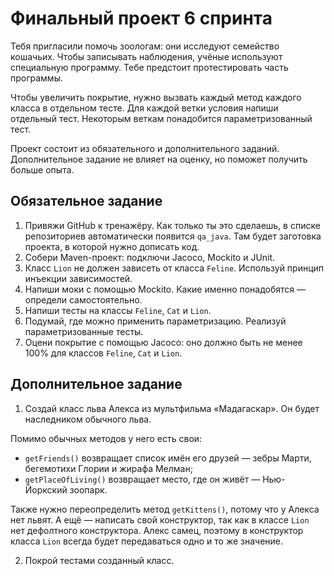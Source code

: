 # Финальный проект 6 спринта
Тебя пригласили помочь зоологам: они исследуют семейство кошачьих. Чтобы записывать наблюдения, учёные используют специальную программу. Тебе предстоит протестировать часть программы.

Чтобы увеличить покрытие, нужно вызвать каждый метод каждого класса в отдельном тесте. Для каждой ветки условия напиши отдельный тест. Некоторым веткам понадобится параметризованный тест.

Проект состоит из обязательного и дополнительного заданий. Дополнительное задание не влияет на оценку, но поможет получить больше опыта.

## Обязательное задание
1. Привяжи GitHub к тренажёру. Как только ты это сделаешь, в списке репозиториев автоматически появится `qa_java`. Там будет заготовка проекта, в которой нужно дописать код.
2. Собери Maven-проект: подключи Jacoco, Mockito и JUnit.
3. Класс `Lion` не должен зависеть от класса `Feline`. Используй принцип инъекции зависимостей.
4. Напиши моки с помощью Mockito. Какие именно понадобятся — определи самостоятельно.
5. Напиши тесты на классы `Feline`, `Cat` и `Lion`.
6. Подумай, где можно применить параметризацию. Реализуй параметризованные тесты.
7. Оцени покрытие с помощью Jacoco: оно должно быть не менее 100% для классов `Feline`, `Cat` и `Lion`.

## Дополнительное задание
1. Создай класс льва Алекса из мультфильма «Мадагаскар». Он будет наследником обычного льва.

Помимо обычных методов у него есть свои:
* `getFriends()` возвращает список имён его друзей — зебры Марти, бегемотихи Глории и жирафа Мелман;
* `getPlaceOfLiving()` возвращает место, где он живёт — Нью-Йоркский зоопарк.

Также нужно переопределить метод `getKittens()`, потому что у Алекса нет львят. А ещё — написать свой конструктор, так как в классе `Lion` нет дефолтного конструктора. Алекс самец, поэтому в конструктор класса `Lion` всегда будет передаваться одно и то же значение.

2. Покрой тестами созданный класс.
